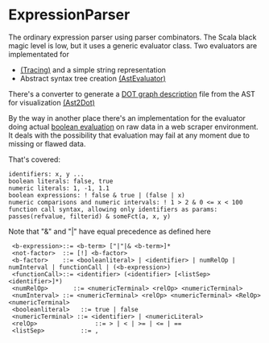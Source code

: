 # ExpressionParser

The ordinary expression parser using parser combinators. The Scala black magic level is low, but it uses a generic evaluator class. Two evaluators are implementated for

* [(Tracing)](https://github.com/curiosag/expressionparser/blob/master/src/org/cg/scala/expressionparser/ExprEvaluator.scala) and a simple string representation
* Abstract syntax tree creation [(AstEvaluator)](https://github.com/curiosag/expressionparser/blob/master/src/org/cg/scala/expressionparser/AstEvaluator.scala)

There's a converter to generate a [DOT graph description](http://www.graphviz.org/Documentation.php) file from the AST for visualization [(Ast2Dot)](https://github.com/curiosag/expressionparser/blob/master/src/org/cg/scala/expressionparser/Ast2Dot.scala)

By the way in another place there's an implementation for the evaluator doing actual [boolean evaluation](https://github.com/curiosag/AdScraperExpressionFilter/blob/master/src/org/cg/adscraper/exprFilter/ExprContextAdScraper.scala) on raw data in a web scraper environment. It deals with the possibility that evaluation may fail at any moment due to missing or flawed data.

That's covered:
    
    identifiers: x, y ...
    boolean literals: false, true
    numeric literals: 1, -1, 1.1 
    boolean expressions: ! false & true | (false | x)
    numeric comparisons and numeric intervals: ! 1 > 2 & 0 <= x < 100
    function call syntax, allowing only identifiers as params: passes(refvalue, filterid) & someFct(a, x, y)
    
Note that "&" and "|" have equal precedence as defined here

     <b-expression>::= <b-term> ["|"|& <b-term>]*
     <not-factor>  ::= [!] <b-factor>
     <b-factor>    ::= <booleanliteral> | <identifier> | numRelOp | numInterval | functionCall | (<b-expression>) 
     <functionCall>::= <identifier> (<identifier> [<listSep> <identifier>]*)
     <numRelOp> 	  ::= <numericTerminal> <relOp> <numericTerminal>
     <numInterval> ::= <numericTerminal> <relOp> <numericTerminal> <RelOp> <numericTerminal>
     <booleanliteral>   ::= true | false 
     <numericTerminal> ::= <identifier> | <numericLiteral>
     <relOp>				::= > | < | >= | <= | ==
     <listSep>			::= ,
